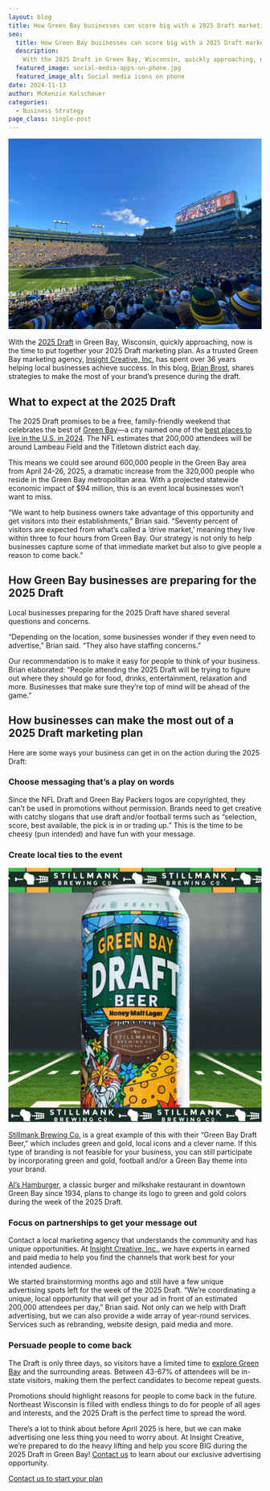 ```yaml
---
layout: blog
title: How Green Bay businesses can score big with a 2025 Draft marketing plan
seo:
  title: How Green Bay businesses can score big with a 2025 Draft marketing plan
  description:
    With the 2025 Draft in Green Bay, Wisconsin, quickly approaching, now is the time to put together your 2025 Draft marketing plan.
  featured_image: social-media-apps-on-phone.jpg
  featured_image_alt: Social media icons on phone
date: 2024-11-13
author: McKenzie Kalscheuer
categories:
  - Business Strategy
page_class: single-post
---
```


![Lambeau field during a Packer game](lambeau-field-1.jpg)

With the [2025 Draft](https://www.packers.com/draft25/) in Green Bay, Wisconsin, quickly approaching, now is the time to put together your 2025 Draft marketing plan. As a trusted Green Bay marketing agency, [Insight Creative, Inc.](/) has spent over 36 years helping local businesses achieve success. In this blog, [Brian Brost](/about/brian-brost/), shares strategies to make the most of your brand’s presence during the draft. 

## What to expect at the 2025 Draft 

The 2025 Draft promises to be a free, family-friendly weekend that celebrates the best of [Green Bay](https://greenbaywi.gov/)—a city named one of the [best places to live in the U.S. in 2024](https://realestate.usnews.com/places/rankings/best-places-to-live?src=usn_pr). The NFL estimates that 200,000 attendees will be around Lambeau Field and the Titletown district each day. 

This means we could see around 600,000 people in the Green Bay area from April 24-26, 2025, a dramatic increase from the 320,000 people who reside in the Green Bay metropolitan area. With a projected statewide economic impact of $94 million, this is an event local businesses won’t want to miss. 

“We want to help business owners take advantage of this opportunity and get visitors into their establishments,” Brian said. “Seventy percent of visitors are expected from what’s called a ‘drive market,’ meaning they live within three to four hours from Green Bay. Our strategy is not only to help businesses capture some of that immediate market but also to give people a reason to come back.”  

## How Green Bay businesses are preparing for the 2025 Draft 

Local businesses preparing for the 2025 Draft have shared several questions and concerns. 

“Depending on the location, some businesses wonder if they even need to advertise,” Brian said. “They also have staffing concerns.”  

Our recommendation is to make it easy for people to think of your business. Brian elaborated: “People attending the 2025 Draft will be trying to figure out where they should go for food, drinks, entertainment, relaxation and more. Businesses that make sure they’re top of mind will be ahead of the game.” 

## How businesses can make the most out of a 2025 Draft marketing plan 

Here are some ways your business can get in on the action during the 2025 Draft:  

### Choose messaging that’s a play on words 

Since the NFL Draft and Green Bay Packers logos are copyrighted, they can’t be used in promotions without permission. Brands need to get creative with catchy slogans that use draft and/or football terms such as “selection, score, best available, the pick is in or trading up.” This is the time to be cheesy (pun intended) and have fun with your message.  

### Create local ties to the event 

![Stillmank Green Bay draft beer](stillmank-green-bay-draft-beer.jpg)

[Stillmank Brewing Co.](https://stillmankbrewing.com/) is a great example of this with their “Green Bay Draft Beer,” which includes green and gold, local icons and a clever name. If this type of branding is not feasible for your business, you can still participate by incorporating green and gold, football and/or a Green Bay theme into your brand.  

[Al’s Hamburger](https://alshamburgergb.com/), a classic burger and milkshake restaurant in downtown Green Bay since 1934, plans to change its logo to green and gold colors during the week of the 2025 Draft. 

### Focus on partnerships to get your message out 

Contact a local marketing agency that understands the community and has unique opportunities. At [Insight Creative, Inc.](/services/media/), we have experts in earned and paid media to help you find the channels that work best for your intended audience. 

We started brainstorming months ago and still have a few unique advertising spots left for the week of the 2025 Draft. “We’re coordinating a unique, local opportunity that will get your ad in front of an estimated 200,000 attendees per day,” Brian said. Not only can we help with Draft advertising, but we can also provide a wide array of year-round services. Services such as rebranding, website design, paid media and more. 

### Persuade people to come back 

The Draft is only three days, so visitors have a limited time to [explore Green Bay](https://www.greenbay.com/) and the surrounding areas. Between 43-67% of attendees will be in-state visitors, making them the perfect candidates to become repeat guests. 

Promotions should highlight reasons for people to come back in the future. Northeast Wisconsin is filled with endless things to do for people of all ages and interests, and the 2025 Draft is the perfect time to spread the word. 

There’s a lot to think about before April 2025 is here, but we can make advertising one less thing you need to worry about. At Insight Creative, we’re prepared to do the heavy lifting and help you score BIG during the 2025 Draft in Green Bay! [Contact us](/contact/) to learn about our exclusive advertising opportunity. 

<a class="btn btn-primary" href="/contact/">Contact us to start your plan</a>